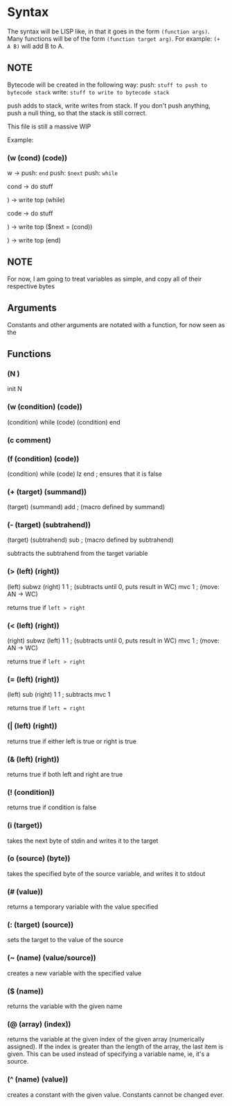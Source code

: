 # Syntax

The syntax will be LISP like, in that it goes in the form `(function args)`.
Many functions will be of the form `(function target arg)`.
For example: `(+ A B)` will add B to A.

## NOTE

Bytecode will be created in the following way:
push: `stuff to push to bytecode stack`
write: `stuff to write to bytecode stack`

push adds to stack, write writes from stack. If you don't push anything, push a null thing, so that the stack is still correct.

This file is still a massive WIP

Example:
### (w (cond) (code))
w ->
push: `end`
push: `$next`
push: `while`

cond ->
do stuff

) ->
write top (while)

code ->
do stuff

) ->
write top ($next = (cond))

) ->
write top (end)

## NOTE

For now, I am going to treat variables as simple, and copy all of their respective bytes

## Arguments

Constants and other arguments are notated with a function, for now seen as the 


## Functions

### (N <N>)

init N

### (w (condition) (code))

(condition)
while
  (code)
  (condition)
end

### (c comment)

<nothing>

### (f (condition) (code))

(condition)
while
  (code)
  lz
end      ; ensures that it is false

### (+ (target) (summand))


(target)
(summand)
add       ; (macro defined by summand)

### (- (target) (subtrahend))


(target)
(subtrahend)
sub       ; (macro defined by subtrahend)

subtracts the subtrahend from the target variable

### (> (left) (right))


(left)
subwz (right) 1 1 ; (subtracts until 0, puts result in WC)
mvc 1        ; (move: AN -> WC)

returns true if `left > right`

### (< (left) (right))


(right)
subwz (left) 1 1 ; (subtracts until 0, puts result in WC)
mvc 1        ; (move: AN -> WC)

returns true if `left > right`

### (= (left) (right))

(left)
sub (right) 1 1 ; subtracts
mvc 1

returns true if `left = right`

### (| (left) (right))



returns true if either left is true or right is true

### (& (left) (right))

returns true if both left and right are true

### (! (condition))

returns true if condition is false

### (i (target))

takes the next byte of stdin and writes it to the target

### (o (source) (byte))

takes the specified byte of the source variable, and writes it to stdout

### (# (value))

returns a temporary variable with the value specified

### (: (target) (source))

sets the target to the value of the source

### (~ (name) (value/source))

creates a new variable with the specified value

### ($ (name))

returns the variable with the given name

### (@ (array) (index))

returns the variable at the given index of the given array (numerically assigned).
If the index is greater than the length of the array, the last item is given.
This can be used instead of specifying a variable name, ie, it's a source.

### (^ (name) (value))

creates a constant with the given value. Constants cannot be changed ever.
